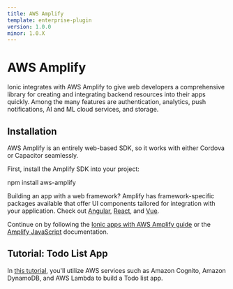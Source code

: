 ```yaml
---
title: AWS Amplify
template: enterprise-plugin
version: 1.0.0
minor: 1.0.X
---
```


# AWS Amplify

Ionic integrates with AWS Amplify to give web developers a comprehensive library for creating and integrating backend resources into their apps quickly. Among the many features are authentication, analytics, push notifications, AI and ML cloud services, and storage.

## Installation

AWS Amplify is an entirely web-based SDK, so it works with either Cordova or Capacitor seamlessly.

First, install the Amplify SDK into your project:

<command-line> <command-prompt>npm install aws-amplify</command-prompt> </command-line>

Building an app with a web framework? Amplify has framework-specific packages available that offer UI components tailored for integration with your application. Check out [Angular](https://aws-amplify.github.io/docs/js/angular), [React](https://aws-amplify.github.io/docs/js/react), and [Vue](https://aws-amplify.github.io/docs/js/vue).

Continue on by following the [Ionic apps with AWS Amplify guide](https://aws-amplify.github.io/docs/js/tutorials/building-ionic-4-apps/) or the [Amplify JavaScript](https://aws-amplify.github.io/docs/js/start?platform=purejs) documentation.

## Tutorial: Todo List App

In [this tutorial](https://aws-amplify.github.io/docs/js/tutorials/building-ionic-4-apps/), you'll utilize AWS services such as Amazon Cognito, Amazon DynamoDB, and AWS Lambda to build a Todo list app.